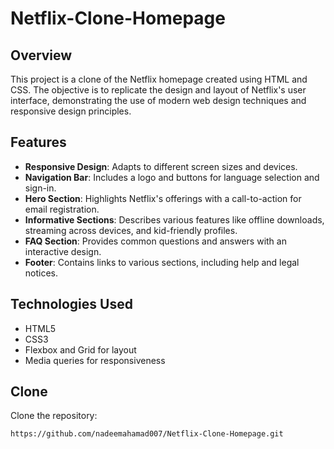 # Netflix-Clone-Homepage

## Overview

This project is a clone of the Netflix homepage created using HTML and CSS. The objective is to replicate the design and layout of Netflix's user interface, demonstrating the use of modern web design techniques and responsive design principles.

## Features

- **Responsive Design**: Adapts to different screen sizes and devices.
- **Navigation Bar**: Includes a logo and buttons for language selection and sign-in.
- **Hero Section**: Highlights Netflix's offerings with a call-to-action for email registration.
- **Informative Sections**: Describes various features like offline downloads, streaming across devices, and kid-friendly profiles.
- **FAQ Section**: Provides common questions and answers with an interactive design.
- **Footer**: Contains links to various sections, including help and legal notices.

## Technologies Used

- HTML5
- CSS3
- Flexbox and Grid for layout
- Media queries for responsiveness

## Clone

 Clone the repository:
   ```bash
   https://github.com/nadeemahamad007/Netflix-Clone-Homepage.git

